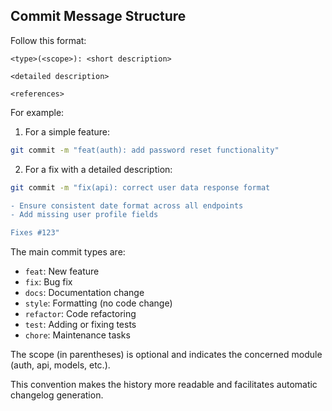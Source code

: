 ## Commit Message Structure

Follow this format:

```
<type>(<scope>): <short description>

<detailed description>

<references>
```

For example:

1. For a simple feature:

```bash
git commit -m "feat(auth): add password reset functionality"
```

2. For a fix with a detailed description:

```bash
git commit -m "fix(api): correct user data response format

- Ensure consistent date format across all endpoints
- Add missing user profile fields

Fixes #123"
```

The main commit types are:

- `feat`: New feature
- `fix`: Bug fix
- `docs`: Documentation change
- `style`: Formatting (no code change)
- `refactor`: Code refactoring
- `test`: Adding or fixing tests
- `chore`: Maintenance tasks

The scope (in parentheses) is optional and indicates the concerned module (auth, api, models, etc.).

This convention makes the history more readable and facilitates automatic changelog generation.
